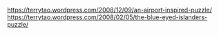 https://terrytao.wordpress.com/2008/12/09/an-airport-inspired-puzzle/
https://terrytao.wordpress.com/2008/02/05/the-blue-eyed-islanders-puzzle/

